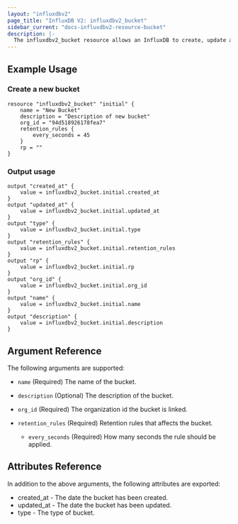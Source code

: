 ```yaml
---
layout: "influxdbv2"
page_title: "InfluxDB V2: influxdbv2_bucket"
sidebar_current: "docs-influxdbv2-resource-bucket"
description: |-
  The influxdbv2_bucket resource allows an InfluxDB to create, update and delete buckets.
---
```


## Example Usage

### Create a new bucket
```hcl
resource "influxdbv2_bucket" "initial" {
    name = "New Bucket"
    description = "Description of new bucket"
    org_id = "94d518926178fea7"
    retention_rules {
        every_seconds = 45
    }
    rp = ""
}
```

### Output usage
```hcl
output "created_at" {
    value = influxdbv2_bucket.initial.created_at
}
output "updated_at" {
    value = influxdbv2_bucket.initial.updated_at
}
output "type" {
    value = influxdbv2_bucket.initial.type
}
output "retention_rules" {
    value = influxdbv2_bucket.initial.retention_rules
}
output "rp" {
    value = influxdbv2_bucket.initial.rp
}
output "org_id" {
    value = influxdbv2_bucket.initial.org_id
}
output "name" {
    value = influxdbv2_bucket.initial.name
}
output "description" {
    value = influxdbv2_bucket.initial.description
}
```

## Argument Reference

The following arguments are supported: 

* ``name`` (Required) The name of the bucket.

* ``description`` (Optional) The description of the bucket.

* ``org_id`` (Required) The organization id the bucket is linked.

* ``retention_rules`` (Required) Retention rules that affects the bucket.
    * ``every_seconds`` (Required) How many seconds the rule should be applied.

## Attributes Reference

In addition to the above arguments, the following attributes are exported:

* created_at - The date the bucket has been created.
* updated_at - The date the bucket has been updated.
* type - The type of bucket.

